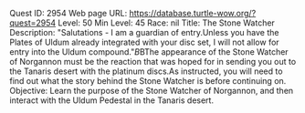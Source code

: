Quest ID: 2954
Web page URL: https://database.turtle-wow.org/?quest=2954
Level: 50
Min Level: 45
Race: nil
Title: The Stone Watcher
Description: "Salutations - I am a guardian of entry.Unless you have the Plates of Uldum already integrated with your disc set, I will not allow for entry into the Uldum compound."$B$BThe appearance of the Stone Watcher of Norgannon must be the reaction that was hoped for in sending you out to the Tanaris desert with the platinum discs.As instructed, you will need to find out what the story behind the Stone Watcher is before continuing on.
Objective: Learn the purpose of the Stone Watcher of Norgannon, and then interact with the Uldum Pedestal in the Tanaris desert.
